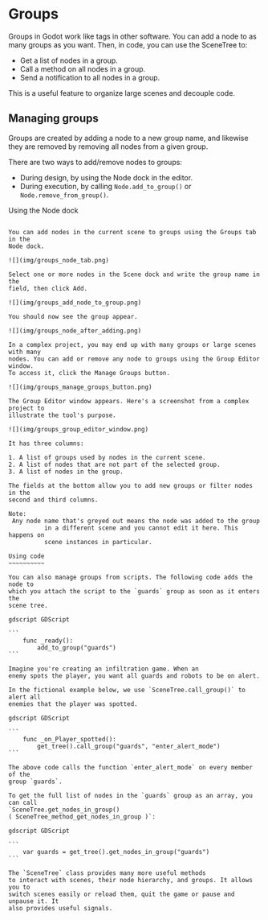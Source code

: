 

Groups
======

Groups in Godot work like tags in other software. You can add a node to as many
groups as you want. Then, in code, you can use the SceneTree to:

- Get a list of nodes in a group.
- Call a method on all nodes in a group.
- Send a notification to all nodes in a group.

This is a useful feature to organize large scenes and decouple code.


Managing groups
---------------

Groups are created by adding a node to a new group name, and likewise they are
removed by removing all nodes from a given group.

There are two ways to add/remove nodes to groups:

- During design, by using the Node dock in the editor.
- During execution, by calling `Node.add_to_group()`
  or `Node.remove_from_group()`.


Using the Node dock
~~~~~~~~~~~~~~~~~~~

You can add nodes in the current scene to groups using the Groups tab in the
Node dock.

![](img/groups_node_tab.png)

Select one or more nodes in the Scene dock and write the group name in the
field, then click Add.

![](img/groups_add_node_to_group.png)

You should now see the group appear.

![](img/groups_node_after_adding.png)

In a complex project, you may end up with many groups or large scenes with many
nodes. You can add or remove any node to groups using the Group Editor window.
To access it, click the Manage Groups button.

![](img/groups_manage_groups_button.png)

The Group Editor window appears. Here's a screenshot from a complex project to
illustrate the tool's purpose.

![](img/groups_group_editor_window.png)

It has three columns:

1. A list of groups used by nodes in the current scene.
2. A list of nodes that are not part of the selected group.
3. A list of nodes in the group.

The fields at the bottom allow you to add new groups or filter nodes in the
second and third columns.

Note:
 Any node name that's greyed out means the node was added to the group
          in a different scene and you cannot edit it here. This happens on
          scene instances in particular.

Using code
~~~~~~~~~~

You can also manage groups from scripts. The following code adds the node to
which you attach the script to the `guards` group as soon as it enters the
scene tree.

gdscript GDScript

```
    func _ready():
        add_to_group("guards")
```

Imagine you're creating an infiltration game. When an
enemy spots the player, you want all guards and robots to be on alert.

In the fictional example below, we use `SceneTree.call_group()` to alert all
enemies that the player was spotted.

gdscript GDScript

```
    func _on_Player_spotted():
        get_tree().call_group("guards", "enter_alert_mode")
```

The above code calls the function `enter_alert_mode` on every member of the
group `guards`.

To get the full list of nodes in the `guards` group as an array, you can call
`SceneTree.get_nodes_in_group()
( SceneTree_method_get_nodes_in_group )`:

gdscript GDScript

```
    var guards = get_tree().get_nodes_in_group("guards")
```

The `SceneTree` class provides many more useful methods
to interact with scenes, their node hierarchy, and groups. It allows you to
switch scenes easily or reload them, quit the game or pause and unpause it. It
also provides useful signals.

